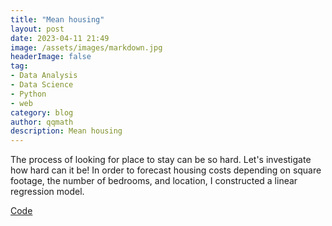 ```yaml
---
title: "Mean housing"
layout: post
date: 2023-04-11 21:49
image: /assets/images/markdown.jpg
headerImage: false
tag:
- Data Analysis
- Data Science
- Python
- web
category: blog
author: qqmath
description: Mean housing
---
```


The process of looking for place to stay can be so hard. Let's investigate how hard can it be! In order to forecast housing costs depending on square footage, the number of bedrooms, and location, I constructed a linear regression model.

[Code](https://github.com/qqmath/mean-housing)


